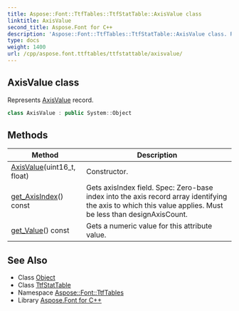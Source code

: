 ```yaml
---
title: Aspose::Font::TtfTables::TtfStatTable::AxisValue class
linktitle: AxisValue
second_title: Aspose.Font for C++
description: 'Aspose::Font::TtfTables::TtfStatTable::AxisValue class. Represents AxisValue record in C++.'
type: docs
weight: 1400
url: /cpp/aspose.font.ttftables/ttfstattable/axisvalue/
---
```

## AxisValue class


Represents [AxisValue](./) record.

```cpp
class AxisValue : public System::Object
```

## Methods

| Method | Description |
| --- | --- |
| [AxisValue](./axisvalue/)(uint16_t, float) | Constructor. |
| [get_AxisIndex](./get_axisindex/)() const | Gets axisIndex field. Spec: Zero-base index into the axis record array identifying the axis to which this value applies. Must be less than designAxisCount. |
| [get_Value](./get_value/)() const | Gets a numeric value for this attribute value. |
## See Also

* Class [Object](../../../system/object/)
* Class [TtfStatTable](../)
* Namespace [Aspose::Font::TtfTables](../../)
* Library [Aspose.Font for C++](../../../)
